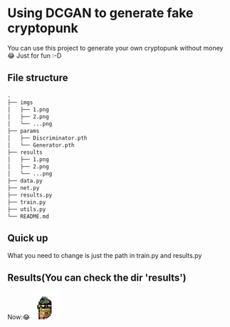 # Using DCGAN to generate fake cryptopunk
You can use this project to generate your own cryptopunk without money 😂
Just for fun :-D

## File structure
```
.
├── imgs
│   ├── 1.png
│   ├── 2.png
│   └── ...png
├── params
│   ├── Discriminator.pth
│   └── Generator.pth
├── results
│   ├── 1.png
│   ├── 2.png
│   └── ...png
├── data.py
├── net.py
├── results.py
├── train.py
├── utils.py
└── README.md
```

## Quick up
What you need to change is just the path in train.py and results.py

## Results(You can  check the dir 'results')
Now:😂
![FakeCryptopunk](results/9.png)